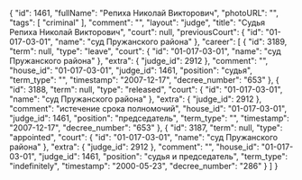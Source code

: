 {
    "id": 1461,
    "fullName": "Репиха Николай Викторович",
    "photoURL": "",
    "tags": [
        "criminal"
    ],
    "comment": "",
    "layout": "judge",
    "title": "Судья Репиха Николай Викторович",
    "court": null,
    "previousCourt": {
        "id": "01-017-03-01",
        "name": "суд Пружанского района"
    },
    "career": [
        {
            "id": 3189,
            "term": null,
            "type": "leave",
            "court": {
                "id": "01-017-03-01",
                "name": "суд Пружанского района"
            },
            "extra": {
                "judge_id": 2912
            },
            "comment": "",
            "house_id": "01-017-03-01",
            "judge_id": 1461,
            "position": "судья",
            "term_type": "",
            "timestamp": "2007-12-17",
            "decree_number": "653"
        },
        {
            "id": 3188,
            "term": null,
            "type": "released",
            "court": {
                "id": "01-017-03-01",
                "name": "суд Пружанского района"
            },
            "extra": {
                "judge_id": 2912
            },
            "comment": "истечение срока полномочий",
            "house_id": "01-017-03-01",
            "judge_id": 1461,
            "position": "председатель",
            "term_type": "",
            "timestamp": "2007-12-17",
            "decree_number": "653"
        },
        {
            "id": 3187,
            "term": null,
            "type": "appointed",
            "court": {
                "id": "01-017-03-01",
                "name": "суд Пружанского района"
            },
            "extra": {
                "judge_id": 2912
            },
            "comment": "",
            "house_id": "01-017-03-01",
            "judge_id": 1461,
            "position": "судья и председатель",
            "term_type": "indefinitely",
            "timestamp": "2000-05-23",
            "decree_number": "286"
        }
    ]
}
